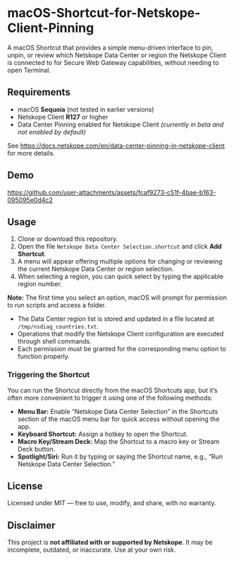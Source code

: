 # macOS-Shortcut-for-Netskope-Client-Pinning
A macOS Shortcut that provides a simple menu-driven interface to pin, unpin, or review which Netskope Data Center or region the Netskope Client is connected to for Secure Web Gateway capabilities, without needing to open Terminal.

## Requirements
- macOS **Sequoia** (not tested in earlier versions)
- Netskope Client **R127** or higher
- Data Center Pinning enabled for Netskope Client *(currently in beta and not enabled by default)*

See https://docs.netskope.com/en/data-center-pinning-in-netskope-client for more details.

## Demo
https://github.com/user-attachments/assets/fcaf9273-c51f-4bae-b163-095095e0d4c2

## Usage
1. Clone or download this repository.
2. Open the file `Netskope Data Center Selection.shortcut` and click **Add Shortcut**.
3. A menu will appear offering multiple options for changing or reviewing the current Netskope Data Center or region selection.
4. When selecting a region, you can quick select by typing the applicable region number.

**Note:**
The first time you select an option, macOS will prompt for permission to run scripts and access a folder.  
- The Data Center region list is stored and updated in a file located at `/tmp/nsdiag_countries.txt`.  
- Operations that modify the Netskope Client configuration are executed through shell commands.  
- Each permission must be granted for the corresponding menu option to function properly.

### Triggering the Shortcut

You can run the Shortcut directly from the macOS Shortcuts app, but it’s often more convenient to trigger it using one of the following methods:
- **Menu Bar:** Enable “Netskope Data Center Selection” in the Shortcuts section of the macOS menu bar for quick access without opening the app.  
- **Keyboard Shortcut:** Assign a hotkey to open the Shortcut.
- **Macro Key/Stream Deck:** Map the Shortcut to a macro key or Stream Deck button.  
- **Spotlight/Siri:** Run it by typing or saying the Shortcut name, e.g., “Run Netskope Data Center Selection.”

## License
Licensed under MIT — free to use, modify, and share, with no warranty.

## Disclaimer
This project is **not affiliated with or supported by Netskope**. It may be incomplete, outdated, or inaccurate. Use at your own risk. 

